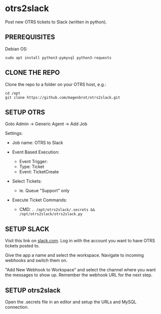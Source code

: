 # otrs2slack
Post new OTRS tickets to Slack (written in python).

## PREREQUISITES

Debian OS:
```
sudo apt install python3-pymysql python3-requests
```

## CLONE THE REPO

Clone the repo to a folder on your OTRS host, e.g.:
```
cd /opt
git clone https://github.com/magenbrot/otrs2slack.git
```

## SETUP OTRS

Goto Admin -> Generic Agent -> Add Job

Settings:
* Job name: OTRS to Slack

* Event Based Execution:
  * Event Trigger:
  * Type: Ticket
  * Event: TicketCreate

* Select Tickets:
  * ie. Queue "Support" only

* Execute Ticket Commands:
  * CMD: `. /opt/otrs2slack/.secrets && /opt/otrs2slack/otrs2slack.py`

## SETUP SLACK

Visit this link on [slack.com](https://api.slack.com/apps?new_app=1). Log in with the account you want to have OTRS tickets posted to.

Give the app a name and select the workspace. Navigate to incoming webhooks and switch them on.

"Add New Webhook to Workspace" and select the channel where you want the messages to show up. Remember the webhook URL for the next step.

## SETUP otrs2slack

Open the .secrets file in an editor and setup the URLs and MySQL connection.
